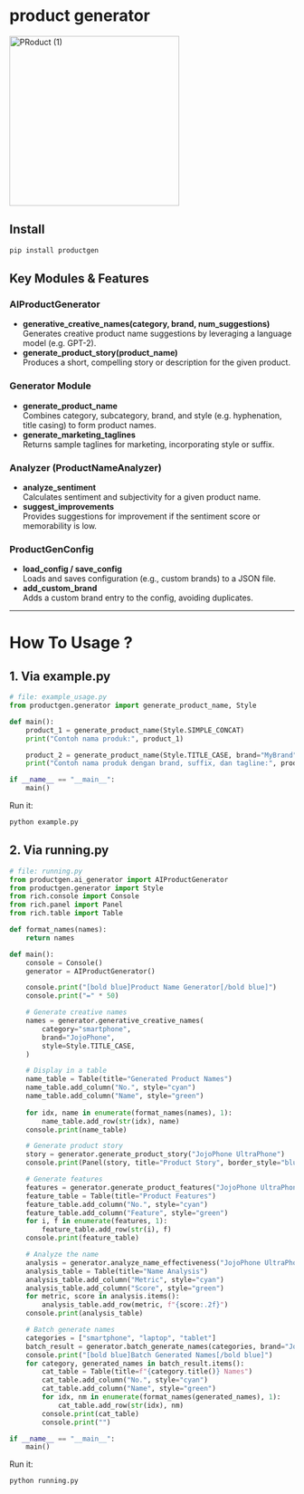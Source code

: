 # product generator

<img src="https://github.com/user-attachments/assets/14837acb-b116-4a80-b158-2ebbc1c500b2" width="300" alt="PRoduct (1)">

## Install

```python
pip install productgen
```

## Key Modules & Features

### AIProductGenerator
- **generative_creative_names(category, brand, num_suggestions)**  
  Generates creative product name suggestions by leveraging a language model (e.g. GPT-2).  
- **generate_product_story(product_name)**  
  Produces a short, compelling story or description for the given product.  

### Generator Module
- **generate_product_name**  
  Combines category, subcategory, brand, and style (e.g. hyphenation, title casing) to form product names.  
- **generate_marketing_taglines**  
  Returns sample taglines for marketing, incorporating style or suffix.  

### Analyzer (ProductNameAnalyzer)
- **analyze_sentiment**  
  Calculates sentiment and subjectivity for a given product name.  
- **suggest_improvements**  
  Provides suggestions for improvement if the sentiment score or memorability is low.

### ProductGenConfig
- **load_config / save_config**  
  Loads and saves configuration (e.g., custom brands) to a JSON file.  
- **add_custom_brand**  
  Adds a custom brand entry to the config, avoiding duplicates.

---

# How To Usage ?

## 1. Via example.py
```py
# file: example_usage.py
from productgen.generator import generate_product_name, Style

def main():
    product_1 = generate_product_name(Style.SIMPLE_CONCAT)
    print("Contoh nama produk:", product_1)

    product_2 = generate_product_name(Style.TITLE_CASE, brand="MyBrand", use_suffix=True, use_tagline=True)
    print("Contoh nama produk dengan brand, suffix, dan tagline:", product_2)

if __name__ == "__main__":
    main()
```
Run it:
```bash
python example.py
```

## 2. Via running.py
```py
# file: running.py
from productgen.ai_generator import AIProductGenerator
from productgen.generator import Style
from rich.console import Console
from rich.panel import Panel
from rich.table import Table

def format_names(names):
    return names

def main():
    console = Console()
    generator = AIProductGenerator()

    console.print("[bold blue]Product Name Generator[/bold blue]")
    console.print("=" * 50)

    # Generate creative names
    names = generator.generative_creative_names(
        category="smartphone",
        brand="JojoPhone",
        style=Style.TITLE_CASE,
    )

    # Display in a table
    name_table = Table(title="Generated Product Names")
    name_table.add_column("No.", style="cyan")
    name_table.add_column("Name", style="green")
    
    for idx, name in enumerate(format_names(names), 1):
        name_table.add_row(str(idx), name)
    console.print(name_table)

    # Generate product story
    story = generator.generate_product_story("JojoPhone UltraPhone")
    console.print(Panel(story, title="Product Story", border_style="blue"))

    # Generate features
    features = generator.generate_product_features("JojoPhone UltraPhone", "smartphone")
    feature_table = Table(title="Product Features")
    feature_table.add_column("No.", style="cyan")
    feature_table.add_column("Feature", style="green")
    for i, f in enumerate(features, 1):
        feature_table.add_row(str(i), f)
    console.print(feature_table)

    # Analyze the name
    analysis = generator.analyze_name_effectiveness("JojoPhone UltraPhone")
    analysis_table = Table(title="Name Analysis")
    analysis_table.add_column("Metric", style="cyan")
    analysis_table.add_column("Score", style="green")
    for metric, score in analysis.items():
        analysis_table.add_row(metric, f"{score:.2f}")
    console.print(analysis_table)

    # Batch generate names
    categories = ["smartphone", "laptop", "tablet"]
    batch_result = generator.batch_generate_names(categories, brand="JojoPhone")
    console.print("[bold blue]Batch Generated Names[/bold blue]")
    for category, generated_names in batch_result.items():
        cat_table = Table(title=f"{category.title()} Names")
        cat_table.add_column("No.", style="cyan")
        cat_table.add_column("Name", style="green")
        for idx, nm in enumerate(format_names(generated_names), 1):
            cat_table.add_row(str(idx), nm)
        console.print(cat_table)
        console.print("")

if __name__ == "__main__":
    main()
```
Run it:
```bash
python running.py
```
